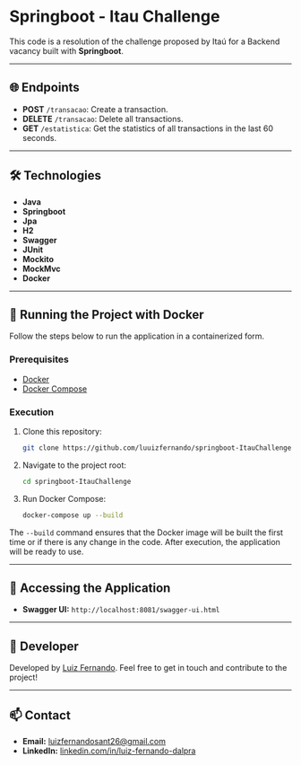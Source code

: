 # Springboot - Itau Challenge

This code is a resolution of the challenge proposed by Itaú for a Backend vacancy built with **Springboot**.

---

## 🌐 Endpoints
- **POST** `/transacao`: Create a transaction.
- **DELETE** `/transacao`: Delete all transactions.
- **GET** `/estatistica`: Get the statistics of all transactions in the last 60 seconds.

---

## 🛠️ Technologies
- **Java**
- **Springboot**
- **Jpa**
- **H2**
- **Swagger**
- **JUnit**
- **Mockito**
- **MockMvc**
- **Docker**

---

## 🚀 Running the Project with Docker

Follow the steps below to run the application in a containerized form.

### Prerequisites
- [Docker](https://www.docker.com/get-started)
- [Docker Compose](https://docs.docker.com/compose/install/)

### Execution

1. Clone this repository:
   ```bash
   git clone https://github.com/luuizfernando/springboot-ItauChallenge.git
   ```
2. Navigate to the project root:
   ```bash
   cd springboot-ItauChallenge
   ```
3. Run Docker Compose:
   ```bash
   docker-compose up --build
   ```
The `--build` command ensures that the Docker image will be built the first time or if there is any change in the code. After execution, the application will be ready to use.

---

## 📖 Accessing the Application

- **Swagger UI:** `http://localhost:8081/swagger-ui.html`

---

## 👤 Developer

Developed by [Luiz Fernando](https://www.linkedin.com/in/luizfernando-dalpra/). Feel free to get in touch and contribute to the project!

---

## 📫 Contact

- **Email:** [luizfernandosant26@gmail.com](mailto:luizfernandosant26@gmail.com)
- **LinkedIn:** [linkedin.com/in/luiz-fernando-dalpra](https://linkedin.com/in/luiz-fernando-dalpra)